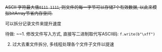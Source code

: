 ~~ASCII 字符最大值`0111 1111`, 则文件的每一字节可以存储7个有效数据, 以此来模拟bitArray节省内存空间.~~

可以拆分记录文件来提升速度

待做:
  ~~1. 修改文件写入方式, 直接写二进制取代写ASCII码: `f.write(b"\xff")`
  
  2. 过大去重文件拆分, 多线程处理各个文件子文件以提速
